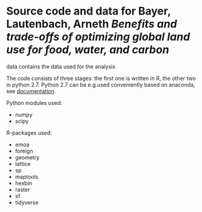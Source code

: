 # Source code and data for Bayer, Lautenbach, Arneth *Benefits and trade-offs of optimizing global land use for food, water, and carbon*

data 
contains the data used for the analysis

The code consists of three stages: 
the first one is written in R, the other two in python 2.7.
Python 2.7 can be e.g.used conveniently based on anaconda, see [documentation](https://docs.anaconda.com/free/anaconda/configurations/switch-environment/).

Python modules used: 

  - numpy
  - scipy

R-packages used:

- emoa
- foreign
- geometry
- lattice
- sp
- maptools
- hexbin
- raster
- sf
- tidyverse
